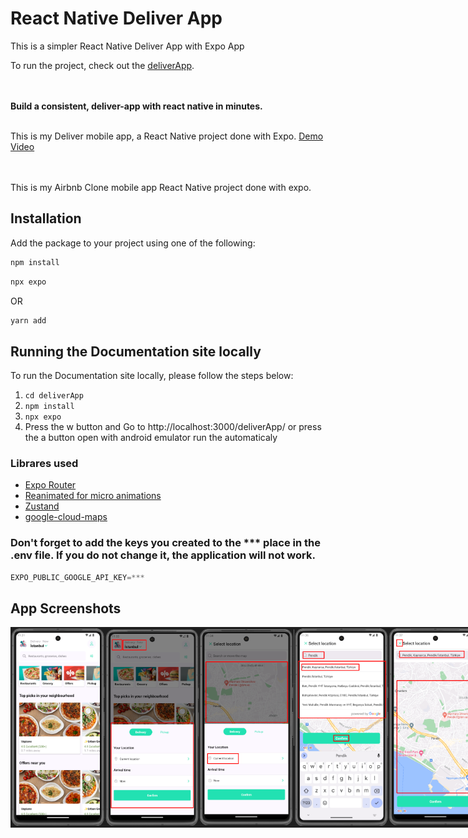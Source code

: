 # React Native Deliver App 

This is a simpler React Native Deliver App with Expo App

To run the project, check out the [deliverApp](.).

</br></br>
**Build a consistent, deliver-app with react native in minutes.**
</br>
</br>

This is my Deliver mobile app, a React Native project done with Expo.
[Demo Video](https://youtu.be/aO9aBHwYvNE)

</br>
</br>
This is my Airbnb Clone mobile app React Native project done with expo.

## Installation

Add the package to your project using one of the following:

```bash
npm install
```

```bash
npx expo
```
OR
```bash
yarn add
```

## Running the Documentation site locally

To run the Documentation site locally, please follow the steps below:

1. `cd deliverApp`
2. `npm install`
3. `npx expo`
4. Press the w button and Go to http://localhost:3000/deliverApp/ or press the a button open with android emulator run the automaticaly

### Librares used

- [Expo Router](https://docs.expo.dev/router/introduction/)
- [Reanimated for micro animations](https://docs.swmansion.com/react-native-reanimated/)
- [Zustand](https://github.com/pmndrs/zustand)
- [google-cloud-maps](https://cloud.google.com/gcp/?hl=tr&utm_source=google&utm_medium=cpc&utm_campaign=emea-tr-all-tr-bkws-all-all-trial-e-gcp-1707574&utm_content=text-ad-none-any-DEV_c-CRE_548685055657-ADGP_Hybrid+%7C+BKWS+-+EXA+%7C+Txt+~+GCP+~+General%23v2-KWID_43700060393216028-aud-606988878414:kwd-6458750523-userloc_1012782&utm_term=KW_google%20cloud-NET_g-PLAC_&&gad_source=1&gclid=CjwKCAiA75itBhA6EiwAkho9e5WA4r9U3QCr5a6EGbRlGWi8aerfbq03h9v2yH2bA8WNE6rbWsTTAxoCmQUQAvD_BwE&gclsrc=aw.ds)

### Don't forget to add the keys you created to the *** place in the .env file. If you do not change it, the application will not work.
```jsx
EXPO_PUBLIC_GOOGLE_API_KEY=***
```

## App Screenshots

<div style="display: flex; flex-direction: 'row';">
<img src="./screenshots/1.png" width=30%>
<img src="./screenshots/2.png" width=30%>
<img src="./screenshots/3.png" width=30%>
<img src="./screenshots/5.png" width=30%>
<img src="./screenshots/6.png" width=30%>
<img src="./screenshots/7.png" width=30%>
<img src="./screenshots/8.png" width=30%>
<img src="./screenshots/9.png" width=30%>
<img src="./screenshots/10.png" width=30%>
<img src="./screenshots/11.png" width=30%>
<img src="./screenshots/12.png" width=30%>
<img src="./screenshots/13.png" width=30%>
<img src="./screenshots/14.png" width=30%>
<img src="./screenshots/15.png" width=30%>
<img src="./screenshots/16.png" width=30%>
<img src="./screenshots/17.png" width=30%>
<img src="./screenshots/18.png" width=30%>
</div>

